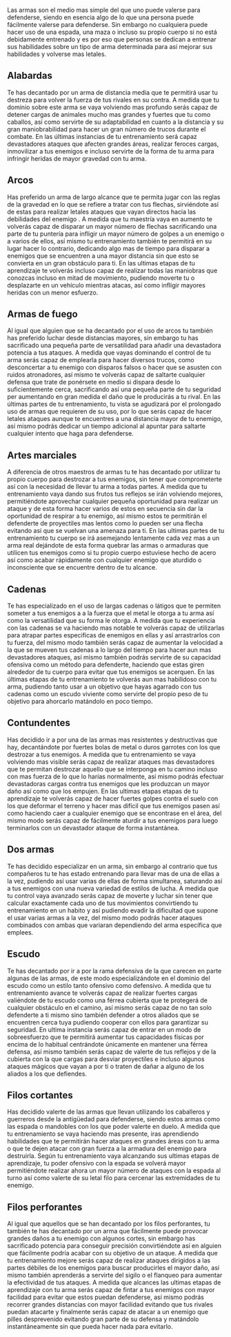 Las armas son el medio mas simple del que uno puede valerse para defenderse, siendo en esencia algo de lo que una persona puede fácilmente valerse para defenderse. Sin embargo no cualquiera puede hacer uso de una espada, una maza o incluso su propio cuerpo si no está debidamente entrenado y es por eso que personas se dedican a entrenar sus habilidades sobre un tipo de arma determinada para así mejorar sus habilidades y volverse mas letales.

## Alabardas 

Te has decantado por un arma de distancia media que te permitirá usar tu destreza para volver la fuerza de tus rivales en su contra. A medida que tu dominio sobre este arma se vaya volviendo mas profundo serás capaz de detener cargas de animales mucho mas grandes y fuertes que tu como caballos, así como servirte de su adaptabilidad en cuanto a la distancia y su gran maniobrabilidad para hacer un gran número de trucos durante el combate. En las últimas instancias de tu entrenamiento será capaz devastadores ataques que afecten grandes áreas, realizar feroces cargas, inmovilizar a tus enemigos e incluso servirte de la forma de tu arma para infringir heridas de mayor gravedad con tu arma.

## Arcos 

Has preferido un arma de largo alcance que te permita jugar con las reglas de la gravedad en lo que se refiere a tratar con tus flechas, sirviéndote así de estas para realizar letales ataques que vayan directos hacia las debilidades del enemigo . A medida que tu maestría vaya en aumento te volverás capaz de disparar un mayor número de flechas sacrificando una parte de tu puntería para infligir un mayor número de golpes a un enemigo o a varios de ellos,  así mismo tu entrenamiento también te permitirá en su lugar hacer lo contrario, dedicando algo mas de tiempo para disparar a enemigos que se encuentren a una mayor distancia sin que esto se convierta en un gran obstáculo para ti. En las ultimas etapas de tu aprendizaje te volverás incluso capaz de realizar todas las maniobras que conozcas incluso en mitad de movimiento, pudiendo moverte tu o desplazarte en un vehículo mientras atacas, así como infligir mayores heridas con un menor esfuerzo.

## Armas de fuego 

Al igual que alguien que se ha decantado por el uso de arcos tu también has preferido luchar desde distancias mayores, sin embargo tu has sacrificado una pequeña parte de versatilidad para añadir una devastadora potencia a tus ataques. A medida que vayas dominando el control de tu arma serás capaz de emplearla para hacer diversos trucos, como desconcertar a tu enemigo con disparos falsos o hacer que se asusten con ruidos atronadores, así mismo te volverás capaz de saltarte cualquier defensa que trate de ponérsete en medio si dispara desde lo suficientemente cerca, sacrificando así una pequeña parte de tu seguridad per aumentando en gran medida el daño que le producirás a tu rival. En las últimas partes de tu entrenamiento, tu vista se agudizará por el prolongado uso de armas que requieren de su uso, por lo que serás capaz de hacer letales ataques aunque te encuentres a una distancia mayor de tu enemigo, así mismo podrás dedicar un tiempo adicional al apuntar para saltarte cualquier intento que haga para defenderse.

## Artes marciales 

A diferencia de otros maestros de armas tu te has decantado por utilizar tu propio cuerpo para destrozar a tus enemigos, sin tener que comprometerte así con la necesidad de llevar tu arma a todas partes. A medida que tu entrenamiento  vaya dando sus frutos tus reflejos se irán volviendo mejores, permitiéndote aprovechar cualquier pequeña oportunidad para realizar un ataque y de esta forma hacer varios de estos en secuencia sin dar la oportunidad de respirar a tu enemigo, así mismo estos te permitirán el defenderte de proyectiles mas lentos como lo pueden ser una flecha evitando así que se vuelvan una amenaza para ti. En las ultimas partes de tu entrenamiento tu cuerpo se irá asemejando lentamente cada vez mas a un arma real dejándote de esta forma quebrar las armas o armaduras que utilicen tus enemigos como si tu propio cuerpo estuviese hecho de acero así como acabar rápidamente con cualquier enemigo que aturdido o inconsciente que se encuentre dentro de tu alcance.

## Cadenas 

Te has especializado en el uso de largas cadenas o látigos que te permiten someter a tus enemigos a a la fuerza que el metal le otorga a tu arma así como la versatilidad que su forma le otorga. A medida que tu experiencia con las cadenas se va haciendo mas notable te volverás capaz de utilizarlas para atrapar partes especificas de enemigos en ellas y así arrastrarlos con tu fuerza, del mismo modo también serás capaz de aumentar la velocidad a la que se mueven tus cadenas a lo largo del tiempo para hacer aun mas devastadores ataques, así mismo también podrás servirte de su capacidad ofensiva como un método para defenderte, haciendo que estas giren alrededor de tu cuerpo para evitar que tus enemigos se acerquen. En las últimas etapas de tu entrenamiento te volverás aun mas habilidoso con tu arma,  pudiendo tanto usar a un objetivo que hayas agarrado con tus cadenas como un escudo viviente como servirte del propio peso de tu objetivo para ahorcarlo matándolo en poco tiempo.

## Contundentes

Has decidido ir a por una de las armas mas resistentes y destructivas que hay, decantándote por fuertes bolas de metal o duros garrotes con los que destrozar a tus enemigos. A medida que tu entrenamiento se vaya volviendo mas visible serás capaz de realizar ataques mas devastadores que te permitan destrozar aquello que se interponga en tu camino incluso con mas fuerza de lo que lo harías normalmente, así mismo podrás efectuar devastadoras cargas contra tus enemigos que les produzcan un mayor daño así como que los empujen. En las ultimas etapas etapas de tu aprendizaje te volverás capaz de hacer fuertes golpes contra el suelo con los que deformar el terreno y hacer mas difícil que tus enemigos pasen así como haciendo caer a cualquier enemigo que se encontrase en el área, del mismo modo serás capaz de fácilmente aturdir a tus enemigos para luego terminarlos con un devastador ataque de forma instantánea.

## Dos armas 

Te has decidido especializar en un arma, sin embargo al contrario que tus compañeros tu te has estado entrenando para llevar mas de una de ellas a la vez, pudiendo así usar varias de ellas de forma simultanea, saturando así a tus enemigos con una nueva variedad de estilos de lucha. A medida que tu control vaya avanzado serás capaz de moverte y luchar sin tener que calcular exactamente cada uno de tus movimientos convirtiendo tu entrenamiento en un habito y así pudiendo evadir la dificultad que supone el usar varias armas a la vez, del mismo modo podrás hacer ataques combinados con ambas que variaran dependiendo del arma específica que emplees.

## Escudo 

Te has decantado por ir a por la rama defensiva de la que carecen en parte algunas de las armas, de este modo especializándote en el dominio del escudo como un estilo tanto ofensivo como defensivo. A medida que tu entrenamiento avance te volverás capaz de realizar fuertes cargas valiéndote de tu escudo como una férrea cubierta que te protegerá de cualquier obstáculo en el camino, así mismo serás capaz de no tan solo defenderte a ti mismo sino también defender a otros aliados que se encuentren cerca tuya pudiendo cooperar con ellos para garantizar su seguridad. En ultima instancia serás capaz de entrar en un modo de sobreesfuerzo que te permitirá aumentar tus capacidades físicas por encima de lo habitual centrándote únicamente en mantener una férrea defensa, así mismo también serás capaz de valerte de tus reflejos y de la cubierta con la que cargas para desviar proyectiles e incluso algunos ataques mágicos que vayan a por ti o traten de dañar a alguno de los aliados a los que defiendes.

## Filos cortantes 

Has decidido valerte de las armas que llevan utilizando los caballeros y guerreros desde la antigüedad para defenderse, siendo estos armas como las espada o mandobles con los que poder valerte en duelo.  A medida que tu entrenamiento se vaya haciendo mas presente, iras aprendiendo habilidades que te permitirán hacer ataques en grandes áreas con tu arma o que te dejen atacar con gran fuerza a la armadura del enemigo para destruirla. Según tu entrenamiento vaya alcanzando sus ultimas etapas de aprendizaje, tu poder ofensivo con la espada se volverá mayor permitiéndote realizar ahora un mayor número de ataques con la espada al turno así como valerte de su letal filo para cercenar las extremidades de tu enemigo.

## Filos perforantes

Al igual que aquellos que se han decantado por los filos perforantes, tu también te has decantado por un arma que fácilmente puede provocar grandes daños a tu enemigo con algunos cortes, sin embargo has sacrificado potencia para conseguir precisión convirtiéndote así en alguien que fácilmente podría acabar con su objetivo de un ataque. A medida que tu entrenamiento mejore serás capaz de realizar ataques dirigidos a las partes débiles de los enemigos para buscar producirles el mayor daño, así mismo también aprenderás a servirte del sigilo o el flanqueo para aumentar la efectividad de tus ataques. A medida que alcances las ultimas etapas de aprendizaje con tu arma serás capaz de fintar a tus enemigos con mayor facilidad para evitar que estos puedan defenderse, así mismo podrás recorrer grandes distancias con mayor facilidad evitando que tus rivales puedan atacarte y finalmente serás capaz de atacar a un enemigo que pilles desprevenido evitando gran parte de su defensa y matándolo instantáneamente sin que pueda hacer nada para evitarlo.